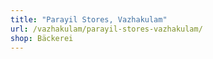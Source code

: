 ```yaml
---
title: "Parayil Stores, Vazhakulam"
url: /vazhakulam/parayil-stores-vazhakulam/
shop: Bäckerei
---
```

